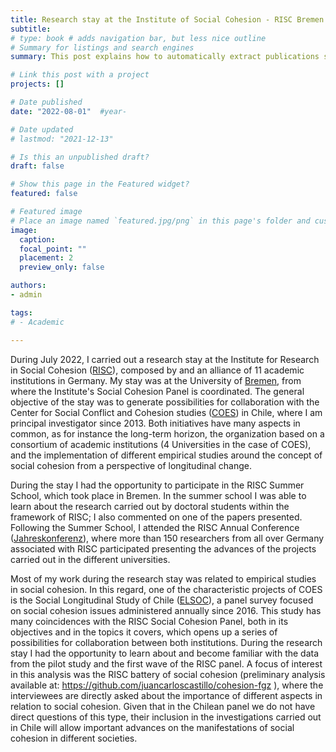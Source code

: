 ```yaml
---
title: Research stay at the Institute of Social Cohesion - RISC Bremen
subtitle:
# type: book # adds navigation bar, but less nice outline
# Summary for listings and search engines
summary: This post explains how to automatically extract publications stored in Zotero (or in any reference manager exportable to Bibtex) and publish them as a publication record in hugo-academic using blogdown/R

# Link this post with a project
projects: []

# Date published
date: "2022-08-01"  #year-

# Date updated
# lastmod: "2021-12-13"

# Is this an unpublished draft?
draft: false

# Show this page in the Featured widget?
featured: false

# Featured image
# Place an image named `featured.jpg/png` in this page's folder and customize its options here.
image:
  caption:
  focal_point: ""
  placement: 2
  preview_only: false

authors:
- admin

tags:
# - Academic

---
```




During July 2022, I carried out a research stay at the Institute for Research in Social Cohesion ([RISC](https://www.fgz-risc.de/)), composed by and an alliance of 11 academic institutions in Germany. My stay was at the University of [Bremen](https://www.fgz-risc.de/das-forschungsinstitut/standorte/bremen), from where the Institute's Social Cohesion Panel is coordinated. The general objective of the stay was to generate possibilities for collaboration with the Center for Social Conflict and Cohesion studies ([COES](https://coes.cl/)) in Chile, where I am principal investigator since 2013. Both initiatives have many aspects in common, as for instance the long-term horizon, the organization based on a consortium of academic institutions (4 Universities in the case of COES), and the implementation of different empirical studies around the concept of social cohesion from a perspective of longitudinal change.

During the stay I had the opportunity to participate in the RISC Summer School, which took place in Bremen. In the summer school I was able to learn about the research carried out by doctoral students within the framework of RISC; I also commented on one of the papers presented. Following the Summer School, I attended the RISC Annual Conference ([Jahreskonferenz](https://www.fgz-risc.de/veranstaltungen/jahreskonferenzen)), where more than 150 researchers from all over Germany associated with RISC participated presenting the advances of the projects carried out in the different universities.

Most of my work during the research stay was related to empirical studies in social cohesion. In this regard, one of the characteristic projects of COES is the Social Longitudinal Study of Chile ([ELSOC](https://coes.cl/encuesta-panel/)), a panel survey focused on social cohesion issues administered annually since 2016. This study has many coincidences with the RISC Social Cohesion Panel, both in its objectives and in the topics it covers, which opens up a series of possibilities for collaboration between both institutions. During the research stay I had the opportunity to learn about and become familiar with the data from the pilot study and the first wave of the RISC panel. A focus of interest in this analysis was the RISC battery of social cohesion (preliminary analysis available at: https://github.com/juancarloscastillo/cohesion-fgz ), where the interviewees are directly asked about the importance of different aspects in relation to social cohesion. Given that in the Chilean panel we do not have direct questions of this type, their inclusion in the investigations carried out in Chile will allow important advances on the manifestations of social cohesion in different societies.
